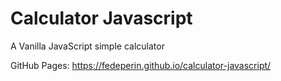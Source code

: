 # Calculator Javascript
A Vanilla JavaScript simple calculator <br>

GitHub Pages: https://fedeperin.github.io/calculator-javascript/
